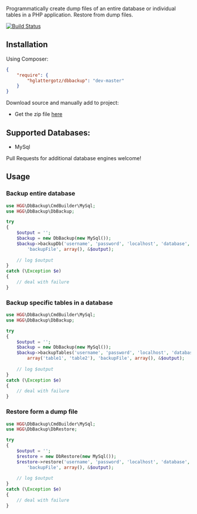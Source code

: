 Programmatically create dump files of an entire database or individual tables
in a PHP application. Restore from dump files.

[![Build Status](https://travis-ci.org/hglattergotz/dbbackup.png)](https://travis-ci.org/hglattergotz/dbbackup)

## Installation

Using Composer:

```json
{
    "require": {
        "hglattergotz/dbbackup": "dev-master"
    }
}
```

Download source and manually add to project:

 - Get the zip file [here](http://github.com/hglattergotz/dbbackup/archive/master.zip)

## Supported Databases:

 - MySql

Pull Requests for additional database engines welcome!

## Usage

### Backup entire database

```php
use HGG\DbBackup\CmdBuilder\MySql;
use HGG\DbBackup\DbBackup;

try
{
    $output = '';
    $backup = new DbBackup(new MySql());
    $backup->backupDb('username', 'password', 'localhost', 'database',
        'backupFile', array(), &$output);
    
    // log $output
}
catch (\Exception $e)
{
    // deal with failure
}
```

### Backup specific tables in a database

```php
use HGG\DbBackup\CmdBuilder\MySql;
use HGG\DbBackup\DbBackup;

try
{
    $output = '';
    $backup = new DbBackup(new MySql());
    $backup->backupTables('username', 'password', 'localhost', 'database',
        array('table1', 'table2'), 'backupFile', array(), &$output);
    
    // log $output
}
catch (\Exception $e)
{
    // deal with failure
}
```

### Restore form a dump file

```php
use HGG\DbBackup\CmdBuilder\MySql;
use HGG\DbBackup\DbRestore;

try
{
    $output = '';
    $restore = new DbRestore(new MySql());
    $restore->restore('username', 'password', 'localhost', 'database',
        'backupFile', array(), &$output);
    
    // log $output
}
catch (\Exception $e)
{
    // deal with failure
}
```
